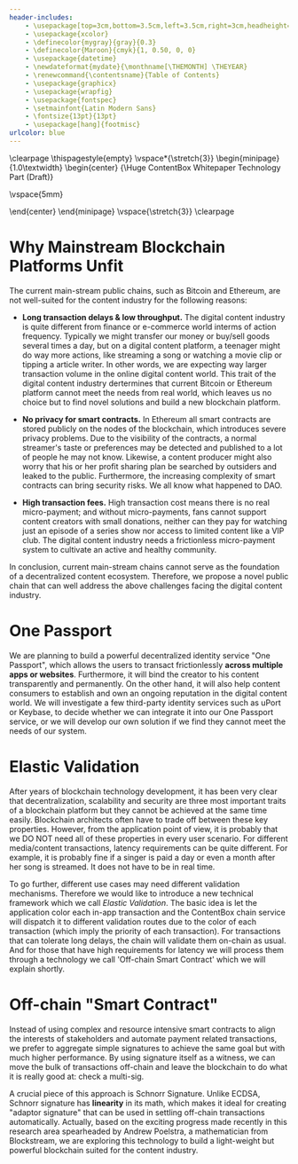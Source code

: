 ```yaml
---
header-includes:
    - \usepackage[top=3cm,bottom=3.5cm,left=3.5cm,right=3cm,headheight=20pt,headsep=30pt,footnotesep=1.5\baselineskip]{geometry}
    - \usepackage{xcolor}
    - \definecolor{mygray}{gray}{0.3}
    - \definecolor{Maroon}{cmyk}{1, 0.50, 0, 0}
    - \usepackage{datetime}
    - \newdateformat{mydate}{\monthname[\THEMONTH] \THEYEAR}
    - \renewcommand{\contentsname}{Table of Contents}
    - \usepackage{graphicx}
    - \usepackage{wrapfig}
    - \usepackage{fontspec}
    - \setmainfont{Latin Modern Sans}
    - \fontsize{13pt}{13pt}
    - \usepackage[hang]{footmisc}
urlcolor: blue
---
```


\clearpage
\thispagestyle{empty}
\vspace*{\stretch{3}}
\begin{minipage}{1.0\textwidth}
\begin{center}
{\Huge ContentBox Whitepaper Technology Part (Draft)}

\vspace{5mm}

\end{center}
\end{minipage}
\vspace{\stretch{3}}
\clearpage

# Why Mainstream Blockchain Platforms Unfit
The current main-stream public chains, such as Bitcoin and Ethereum, are not well-suited for the content industry for the following reasons: 

+ **Long transaction delays & low throughput.** The digital content industry is quite different from finance or e-commerce world interms of action frequency. Typically we might transfer our money or buy/sell goods several times a day, but on a digital content platform, a teenager might do way more actions, like streaming a song or watching a movie clip or tipping a article writer. In other words, we are expecting way larger transaction volume in the online digital content world. This trait of the digital content industry dertermines that current Bitcoin or Ethereum platform cannot meet the needs from real world, which leaves us no choice but to find novel solutions and build a new blockchain platform. 

+ **No privacy for smart contracts.** In Ethereum all smart contracts are stored publicly on the nodes of the blockchain, which introduces severe privacy problems. Due to the visibility of the contracts, a normal streamer's taste or preferences may be detected and published to a lot of people he may not know. Likewise, a content producer might also worry that his or her profit sharing plan be searched by outsiders and leaked to the public. Furthermore, the increasing complexity of smart contracts can bring security risks. We all know what happened to DAO.

+ **High transaction fees.** High transaction cost means there is no real micro-payment; and without micro-payments, fans cannot support content creators with small donations, neither can they pay for watching just an episode of a series show nor access to limited content like a VIP club. The digital content industry needs a frictionless micro-payment system to cultivate an active and healthy community. 

In conclusion, current main-stream chains cannot serve as the foundation of a decentralized content ecosystem. Therefore, we propose a novel public chain that can well address the above challenges facing the digital content industry. 

# One Passport
We are planning to build a powerful decentralized identity service "One Passport", which allows the users to transact frictionlessly **across multiple apps or websites**. Furthermore, it will bind the creator to his content transparently and permanently. On the other hand, it will also help content consumers to establish and own an ongoing reputation in the digital content world. We will investigate a few third-party identity services such as uPort or Keybase, to decide whether we can integrate it into our One Passport service, or we will develop our own solution if we find they cannot meet the needs of our system.

# Elastic Validation
After years of blockchain technology development, it has been very clear that decentralization, scalability and security are three most important traits of a blockchain platform but they cannot be achieved at the same time easily. Blockchain architects often have to trade off between these key properties. However, from the application point of view, it is probably that we DO NOT need all of these properties in every user scenario. For different media/content transactions, latency requirements can be quite different. For example, it is probably fine if a singer is paid a day or even a month after her song is streamed. It does not have to be in real time.

To go further, different use cases may need different validation mechanisms. Therefore we would like to introduce a new technical framework which we call *Elastic Validation*. The basic idea is let the application color each in-app transaction and the ContentBox chain service will dispatch it to different validation routes due to the color of each transaction (which imply the priority of each transaction). For transactions that can tolerate long delays, the chain will validate them on-chain as usual. And for those that have high requirements for latency we will process them through a technology we call 'Off-chain Smart Contract' which we will explain shortly. 

# Off-chain "Smart Contract"
Instead of using complex and resource intensive smart contracts to align the interests of stakeholders and automate payment related transactions, we prefer to aggregate simple signatures to achieve the same goal but with much higher performance. By using signature itself as a witness, we can move the bulk of transactions off-chain and leave the blockchain to do what it is really good at: check a multi-sig. 

A crucial piece of this approach is Schnorr Signature. Unlike ECDSA, Schnorr signature has **linearity** in its math, which makes it ideal for creating "adaptor signature" that can be used in settling off-chain transactions automatically. Actually, based on the exciting progress made recently in this research area spearheaded by Andrew Poelstra, a mathematician from Blockstream, we are exploring this technology to build a light-weight but powerful blockchain suited for the content industry. 
